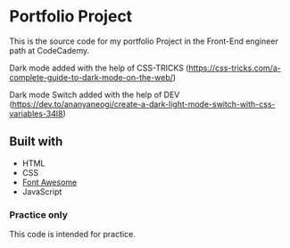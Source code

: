 # Portfolio Project

This is the source code for my portfolio Project
in the Front-End engineer path at CodeCademy.

Dark mode added with the help of CSS-TRICKS 
(https://css-tricks.com/a-complete-guide-to-dark-mode-on-the-web/)

Dark mode Switch added with the help of DEV
(https://dev.to/ananyaneogi/create-a-dark-light-mode-switch-with-css-variables-34l8)


## Built with

* HTML
* CSS
* [Font Awesome](https://fontawesome.com/)
* JavaScript

### Practice only

This code is intended for practice.


